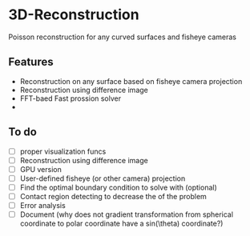 # 3D-Reconstruction

Poisson reconstruction for any curved surfaces and fisheye cameras

## Features

- Reconstruction on any surface based on fisheye camera projection
- Reconstruction using difference image
- FFT-baed Fast prossion solver
- 

## To do
- [ ] proper visualization funcs
- [ ] Reconstruction using difference image
- [ ] GPU version
- [ ] User-defined fisheye (or other camera) projection
- [ ] Find the optimal boundary condition to solve with (optional)
- [ ] Contact region detecting to decrease the of the problem
- [ ] Error analysis
- [ ] Document (why does not gradient transformation from spherical coordinate to polar coordinate have a sin(\theta) coordinate?)
